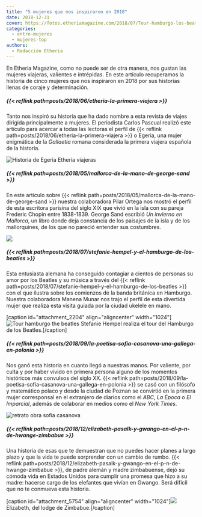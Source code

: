 ```yaml
---
title: "5 mujeres que nos inspiraron en 2018"
date: 2018-12-31
cover: https://fotos.etheriamagazine.com/2018/07/Tour-hamburgo-los-beatles-stefanie.jpg
categories: 
  - entre-mujeres
  - mujeres-top
authors: 
  - Redacción Etheria
---
```


En Etheria Magazine, como no puede ser de otra manera, nos gustan las mujeres viajeras, valientes e intrépidas. En este artículo recuperamos la historia de cinco mujeres que nos inspiraron en 2018 por sus historias llenas de coraje y determinación.

##### {{< reflink path=posts/2018/06/etheria-la-primera-viajera >}}

Tanto nos inspiró su historia que ha dado nombre a esta revista de viajes dirigida principalmente a mujeres. El periodista Carlos Pascual realizó este artículo para acercar a todas las lectoras el perfil de {{< reflink path=posts/2018/06/etheria-la-primera-viajera >}} o Egeria, una mujer enigmática de la _Gallaetia_ romana considerada la primera viajera española de la historia.

![Historia de Egeria Etheria viajeras](https://fotos.etheriamagazine.com/2018/06/viaje-de-egeria-1.jpg)

##### {{< reflink path=posts/2018/05/mallorca-de-la-mano-de-george-sand >}}

En este artículo sobre {{< reflink path=posts/2018/05/mallorca-de-la-mano-de-george-sand >}} nuestra colaboradora Pilar Ortega nos mostró el perfil de esta escritora parisina del siglo XIX que vivió en la isla con su pareja Frederic Chopin entre 1838-1839. George Sand escribió _Un invierno en Mallorca_, un libro donde deja constancia de los paisajes de la isla y de los mallorquines, de los que no pareció entender sus costumbres.

![](https://fotos.etheriamagazine.com/2018/05/George-Sand-y-Mallorca.jpg)

##### {{< reflink path=posts/2018/07/stefanie-hempel-y-el-hamburgo-de-los-beatles >}}

Esta entusiasta alemana ha conseguido contagiar a cientos de personas su amor por los Beatles y su música a través del {{< reflink path=posts/2018/07/stefanie-hempel-y-el-hamburgo-de-los-beatles >}} con el que ilustra sobre los comienzos de la banda británica en Hamburgo. Nuestra colaboradora Manena Munar nos trajo el perfil de esta divertida mujer que realiza esta visita guiada por la ciudad ukelele en mano.

\[caption id="attachment\_2204" align="aligncenter" width="1024"\]![Tour hamburgo the beatles](https://fotos.etheriamagazine.com/2018/07/Tour-hamburgo-los-beatles-5.jpg) Stefanie Hempel realiza el tour del Hamburgo de los Beatles.\[/caption\]

##### {{< reflink path=posts/2018/09/la-poetisa-sofia-casanova-una-gallega-en-polonia >}}

Nos ganó esta historia en cuanto llegó a nuestras manos. Por valiente, por culta y por haber vivido en primera persona alguno de los momentos históricos más convulsos del siglo XX. {{< reflink path=posts/2018/09/la-poetisa-sofia-casanova-una-gallega-en-polonia >}} se casó con un filósofo y matemático polaco y desde la ciudad de Poznan se convirtió en la primera mujer corresponsal en el extranjero de diarios como el _ABC_, _La Época_ o _El Imparcial_, además de colaborar en medios como el _New York Times_.

![retrato obra sofia casanova](https://fotos.etheriamagazine.com/2018/09/Sofia-Casanova-Etheria-magazine.jpg)

##### {{< reflink path=posts/2018/12/elizabeth-pasalk-y-gwango-en-el-p-n-de-hwange-zimbabue >}}

Una historia de esas que te demuestran que no puedes hacer planes a largo plazo y que la vida te puede sorprender con un cambio de rumbo. {{< reflink path=posts/2018/12/elizabeth-pasalk-y-gwango-en-el-p-n-de-hwange-zimbabue >}}, de padre alemán y madre zimbabuense, dejó su cómoda vida en Estados Unidos para cumplir una promesa que hizo a su madre: hacerse cargo de los elefantes que vivían en Gwango. Será difícil que no te conmueva esta historia.

\[caption id="attachment\_5754" align="aligncenter" width="1024"\]![](https://fotos.etheriamagazine.com/2018/12/Elizabet-lodge-zinbabue-mujer-etheria.jpg) Elizabeth, del lodge de Zimbabue.\[/caption\]
